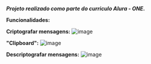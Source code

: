 _**Projeto realizado como parte do curriculo Alura - ONE.**_  

**Funcionalidades:**  

**Criptografar mensagens:**
![image](https://github.com/user-attachments/assets/00ca7ed6-15ab-4eef-a819-58fb17e3a51f)  

**"Clipboard":**
![image](https://github.com/user-attachments/assets/f34fb9f9-1ef2-4e88-9438-21b30ec1659c)  


**Descriptografar mensagens:**
![image](https://github.com/user-attachments/assets/62d3db8e-e9db-4434-823b-2498dae63e6c)




